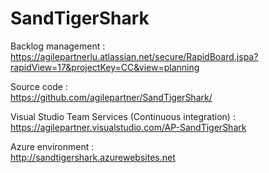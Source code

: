 # SandTigerShark

Backlog management : <br/>
https://agilepartnerlu.atlassian.net/secure/RapidBoard.jspa?rapidView=17&projectKey=CC&view=planning

Source code :<br/>
https://github.com/agilepartner/SandTigerShark/

Visual Studio Team Services (Continuous integration) :<br/>
https://agilepartner.visualstudio.com/AP-SandTigerShark

Azure environment :<br/>
http://sandtigershark.azurewebsites.net
